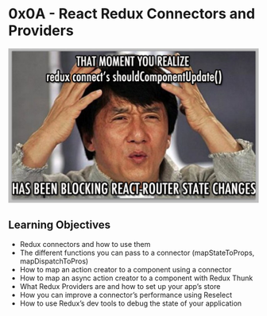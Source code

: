 # 0x0A - React Redux Connectors and Providers

<p align="center"><img src="./README.jpg"/></p>

## Learning Objectives

- Redux connectors and how to use them
- The different functions you can pass to a connector (mapStateToProps, mapDispatchToPros)
- How to map an action creator to a component using a connector
- How to map an async action creator to a component with Redux Thunk
- What Redux Providers are and how to set up your app’s store
- How you can improve a connector’s performance using Reselect
- How to use Redux’s dev tools to debug the state of your application
